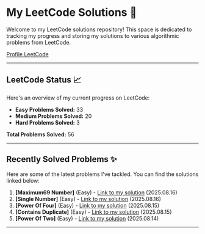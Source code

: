 # My LeetCode Solutions 🚀

Welcome to my LeetCode solutions repository! This space is dedicated to tracking my progress and storing my solutions to various algorithmic problems from LeetCode.

[Profile LeetCode](https://leetcode.com/u/L4yoos/)

---

## LeetCode Status 📈

Here's an overview of my current progress on LeetCode:
    
* **Easy Problems Solved:** 33
* **Medium Problems Solved:** 20
* **Hard Problems Solved:** 3
    
**Total Problems Solved:** 56
    

---

## Recently Solved Problems ✨

Here are some of the latest problems I've tackled. You can find the solutions linked below:
    
1.  **[Maximum69 Number]** (Easy) - [Link to my solution](https://github.com/L4yoos/leetcode/blob/main/1323_Maximum69Number_Easy/Solution.java) (2025.08.16)
2.  **[Single Number]** (Easy) - [Link to my solution](https://github.com/L4yoos/leetcode/blob/main/136_SingleNumber_Easy/Solution.java) (2025.08.16)
3.  **[Power Of Four]** (Easy) - [Link to my solution](https://github.com/L4yoos/leetcode/blob/main/342_PowerOfFour_Easy/Solution.java) (2025.08.15)
4.  **[Contains Duplicate]** (Easy) - [Link to my solution](https://github.com/L4yoos/leetcode/blob/main/217_ContainsDuplicate_Easy/Solution.java) (2025.08.15)
5.  **[Power Of Two]** (Easy) - [Link to my solution](https://github.com/L4yoos/leetcode/blob/main/231_PowerOfTwo_Easy/Solution.java) (2025.08.14)
    
---
